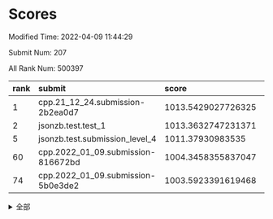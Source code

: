 # Scores

Modified Time: 2022-04-09 11:44:29

Submit Num: 207

All Rank Num: 500397

| rank |               submit               |       score        |       sigma        | pk_num |
| :--- | :--------------------------------- | :----------------- | :----------------- | :----- |
| 1    | cpp.21_12_24.submission-2b2ea0d7   | 1013.5429027726325 | 0.8035462360737247 | 9670   |
| 2    | jsonzb.test.test_1                 | 1013.3632747231371 | 0.8128478708561323 | 9671   |
| 5    | jsonzb.test.submission_level_4     | 1011.37930983535   | 0.8073511011904075 | 9674   |
| 60   | cpp.2022_01_09.submission-816672bd | 1004.3458355837047 | 0.7183772259157633 | 9669   |
| 74   | cpp.2022_01_09.submission-5b0e3de2 | 1003.5923391619468 | 0.7108008695593971 | 9667   |


<details>
<summary>全部</summary>

| rank |                 submit                 |       score        |       sigma        | pk_num |
| :--- | :------------------------------------- | :----------------- | :----------------- | :----- |
| 1    | cpp.21_12_24.submission-2b2ea0d7       | 1013.5429027726325 | 0.8035462360737247 | 9670   |
| 2    | jsonzb.test.test_1                     | 1013.3632747231371 | 0.8128478708561323 | 9671   |
| 3    | gobigger.level_3.submission_level_3_26 | 1011.9416891614085 | 0.7806628580354256 | 9672   |
| 4    | gobigger.level_3.submission_level_3_27 | 1011.4390305125461 | 0.7820174002115556 | 9667   |
| 5    | jsonzb.test.submission_level_4         | 1011.37930983535   | 0.8073511011904075 | 9674   |
| 6    | gobigger.level_3.submission_level_3_13 | 1011.2986766199294 | 0.7546754584117952 | 9675   |
| 7    | gobigger.level_3.submission_level_3_7  | 1011.0059336003726 | 0.7673813564765346 | 9667   |
| 8    | gobigger.level_3.submission_level_3_12 | 1011.0000441522617 | 0.7692537873310211 | 9672   |
| 9    | gobigger.level_3.submission_level_3_28 | 1010.9893155766956 | 0.7543456885939067 | 9670   |
| 10   | gobigger.level_3.submission_level_3_44 | 1010.8087685912684 | 0.7774755072057719 | 9671   |
| 11   | gobigger.level_3.submission_level_3_30 | 1010.6790018002249 | 0.7796138154145076 | 9665   |
| 12   | gobigger.level_3.submission_level_3_8  | 1010.6659644640929 | 0.7594789755702459 | 9674   |
| 13   | gobigger.level_3.submission_level_3_40 | 1010.640340618616  | 0.777412876711869  | 9674   |
| 14   | gobigger.level_3.submission_level_3_25 | 1010.63268540715   | 0.7671703545853851 | 9673   |
| 15   | gobigger.level_3.submission_level_3_10 | 1010.5847659633671 | 0.7736376639263042 | 9672   |
| 16   | gobigger.level_3.submission_level_3_4  | 1010.5173262599808 | 0.7502055648824749 | 9668   |
| 17   | gobigger.level_3.submission_level_3_34 | 1010.4813153192247 | 0.7793823509912288 | 9668   |
| 18   | gobigger.level_3.submission_level_3_46 | 1010.3595536056854 | 0.7404770214256446 | 9668   |
| 19   | gobigger.level_3.submission_level_3_48 | 1010.3404943628701 | 0.7646310732818614 | 9671   |
| 20   | gobigger.level_3.submission_level_3_17 | 1010.3174254436036 | 0.7738487183931246 | 9671   |
| 21   | gobigger.level_3.submission_level_3_41 | 1010.3043214480438 | 0.7597026339091498 | 9670   |
| 22   | gobigger.level_3.submission_level_3_29 | 1010.2309046403761 | 0.7540054602042313 | 9668   |
| 23   | gobigger.level_3.submission_level_3_20 | 1010.1485100589862 | 0.7438356136974034 | 9669   |
| 24   | gobigger.level_3.submission_level_3_23 | 1010.1265666332787 | 0.7405423838115345 | 9671   |
| 25   | gobigger.level_3.submission_level_3_22 | 1010.1230692306208 | 0.7747660781425081 | 9673   |
| 26   | gobigger.level_3.submission_level_3_18 | 1010.1043105674107 | 0.7588695161892011 | 9670   |
| 27   | gobigger.level_3.submission_level_3_45 | 1010.0513818612624 | 0.7734267781269927 | 9669   |
| 28   | gobigger.level_3.submission_level_3_0  | 1010.0117480779242 | 0.7378746764598794 | 9671   |
| 29   | gobigger.level_3.submission_level_3_31 | 1009.9753242705791 | 0.77271881079228   | 9670   |
| 30   | gobigger.level_3.submission_level_3_19 | 1009.9687444663529 | 0.7410092152127911 | 9667   |
| 31   | gobigger.level_3.submission_level_3_36 | 1009.9099514348472 | 0.7622336586962023 | 9666   |
| 32   | gobigger.level_3.submission_level_3_1  | 1009.823838398492  | 0.7803583661458684 | 9670   |
| 33   | gobigger.level_3.submission_level_3_37 | 1009.7991215078413 | 0.7782281741062053 | 9670   |
| 34   | gobigger.level_3.submission_level_3_47 | 1009.7503357579296 | 0.7521936168190408 | 9663   |
| 35   | gobigger.level_3.submission_level_3_2  | 1009.750262333616  | 0.7779752728536262 | 9661   |
| 36   | gobigger.level_3.submission_level_3_38 | 1009.6179199718667 | 0.752027038615266  | 9663   |
| 37   | gobigger.level_3.submission_level_3_21 | 1009.4673451949718 | 0.7489440982081262 | 9674   |
| 38   | gobigger.level_3.submission_level_3_33 | 1009.4141041207798 | 0.7618963401048141 | 9668   |
| 39   | gobigger.level_3.submission_level_3_49 | 1009.4094419429081 | 0.782250138724607  | 9664   |
| 40   | gobigger.level_3.submission_level_3_5  | 1009.3637377232545 | 0.7717853198550368 | 9672   |
| 41   | gobigger.level_3.submission_level_3_42 | 1009.3449007986849 | 0.7292262725516651 | 9667   |
| 42   | gobigger.level_3.submission_level_3_35 | 1009.2843613154107 | 0.7379566364543176 | 9668   |
| 43   | gobigger.level_3.submission_level_3_6  | 1009.234293731677  | 0.7259000277236204 | 9674   |
| 44   | gobigger.level_3.submission_level_3_11 | 1009.2221021000869 | 0.7510681567623625 | 9672   |
| 45   | gobigger.level_3.submission_level_3_32 | 1009.2034524418028 | 0.7449749077660931 | 9668   |
| 46   | gobigger.level_3.submission_level_3_16 | 1009.1725072781485 | 0.7496070700137886 | 9669   |
| 47   | gobigger.level_3.submission_level_3_15 | 1009.1078940951062 | 0.7513349766016405 | 9665   |
| 48   | gobigger.level_3.submission_level_3_3  | 1008.9464325575434 | 0.7650094164519806 | 9670   |
| 49   | gobigger.level_3.submission_level_3_24 | 1008.8578768342948 | 0.7445579908848918 | 9668   |
| 50   | gobigger.level_3.submission_level_3_43 | 1008.7824430946237 | 0.7561404132032455 | 9665   |
| 51   | gobigger.level_3.submission_level_3_39 | 1008.5854022489807 | 0.7519972539273466 | 9671   |
| 52   | gobigger.level_3.submission_level_3_14 | 1008.3460223125838 | 0.7557993204688902 | 9674   |
| 53   | gobigger.level_3.submission_level_3_9  | 1008.2044474926153 | 0.7360374791320146 | 9671   |
| 54   | gobigger.level_1.submission_level_1_40 | 1004.8358803628395 | 0.7273782068563187 | 9671   |
| 55   | gobigger.level_1.submission_level_1_33 | 1004.8349078670385 | 0.7187866449315065 | 9674   |
| 56   | gobigger.level_1.submission_level_1_21 | 1004.8320287465111 | 0.7122346879350688 | 9668   |
| 57   | gobigger.level_1.submission_level_1_0  | 1004.6992934996622 | 0.7196102861909326 | 9670   |
| 58   | gobigger.level_1.submission_level_1_20 | 1004.6656399275605 | 0.7022798454831919 | 9671   |
| 59   | gobigger.level_1.submission_level_1_25 | 1004.5666199620329 | 0.717772104658149  | 9667   |
| 60   | cpp.2022_01_09.submission-816672bd     | 1004.3458355837047 | 0.7183772259157633 | 9669   |
| 61   | gobigger.level_1.submission_level_1_35 | 1004.296854497695  | 0.7187236078143592 | 9671   |
| 62   | gobigger.level_1.submission_level_1_36 | 1004.2511692419591 | 0.7123355242008431 | 9669   |
| 63   | gobigger.level_1.submission_level_1_47 | 1004.213043809957  | 0.7139906207077714 | 9672   |
| 64   | gobigger.level_1.submission_level_1_49 | 1004.1835922912752 | 0.7138332301887287 | 9670   |
| 65   | gobigger.level_1.submission_level_1_23 | 1004.1381181112147 | 0.7157749008460171 | 9672   |
| 66   | gobigger.level_1.submission_level_1_4  | 1004.0462733818695 | 0.7101750533777802 | 9668   |
| 67   | gobigger.level_1.submission_level_1_28 | 1003.9488400974749 | 0.7166381125260987 | 9669   |
| 68   | gobigger.level_1.submission_level_1_37 | 1003.8343037462668 | 0.7181718463770815 | 9669   |
| 69   | gobigger.level_1.submission_level_1_38 | 1003.8273289210068 | 0.7106104427048159 | 9671   |
| 70   | gobigger.level_1.submission_level_1_10 | 1003.8220984003317 | 0.7311124652655029 | 9666   |
| 71   | gobigger.level_1.submission_level_1_9  | 1003.666518269844  | 0.7119418595590126 | 9670   |
| 72   | gobigger.level_1.submission_level_1_3  | 1003.6437900355381 | 0.7109398921571027 | 9669   |
| 73   | gobigger.level_1.submission_level_1_46 | 1003.6392090187369 | 0.7175325343568498 | 9671   |
| 74   | cpp.2022_01_09.submission-5b0e3de2     | 1003.5923391619468 | 0.7108008695593971 | 9667   |
| 75   | gobigger.level_1.submission_level_1_34 | 1003.5250432000347 | 0.7202074594040832 | 9672   |
| 76   | gobigger.level_1.submission_level_1_27 | 1003.5028638092145 | 0.7232364832285658 | 9669   |
| 77   | gobigger.level_1.submission_level_1_17 | 1003.4463071247694 | 0.7233652442933555 | 9666   |
| 78   | gobigger.level_1.submission_level_1_2  | 1003.4354430607281 | 0.7238952862247753 | 9667   |
| 79   | gobigger.level_1.submission_level_1_11 | 1003.3760035156573 | 0.7102374672913105 | 9670   |
| 80   | gobigger.level_1.submission_level_1_26 | 1003.3404204868226 | 0.7015589555422374 | 9668   |
| 81   | gobigger.level_1.submission_level_1_13 | 1003.2665093840892 | 0.7225842611221887 | 9668   |
| 82   | gobigger.level_1.submission_level_1_8  | 1003.240204092746  | 0.7128507783968728 | 9667   |
| 83   | gobigger.level_1.submission_level_1_18 | 1003.2043841224544 | 0.7075209746961866 | 9671   |
| 84   | gobigger.level_1.submission_level_1_6  | 1003.2040727021378 | 0.7173419767435849 | 9665   |
| 85   | gobigger.level_1.submission_level_1_45 | 1003.2031455882519 | 0.7139787742709529 | 9670   |
| 86   | gobigger.level_1.submission_level_1_15 | 1002.8964469151606 | 0.7193669124911107 | 9675   |
| 87   | gobigger.level_1.submission_level_1_22 | 1002.8846339059385 | 0.7109577328330873 | 9669   |
| 88   | gobigger.level_1.submission_level_1_5  | 1002.8778995082727 | 0.7134915656625247 | 9674   |
| 89   | gobigger.level_1.submission_level_1_48 | 1002.828196320002  | 0.7105072291484986 | 9672   |
| 90   | gobigger.level_1.submission_level_1_42 | 1002.796267635491  | 0.7101997311196223 | 9666   |
| 91   | gobigger.level_1.submission_level_1_32 | 1002.7857256857521 | 0.7207550192650893 | 9668   |
| 92   | gobigger.level_1.submission_level_1_41 | 1002.770715290112  | 0.7126324549272683 | 9668   |
| 93   | gobigger.level_1.submission_level_1_7  | 1002.76533429131   | 0.7094053877583156 | 9670   |
| 94   | gobigger.level_1.submission_level_1_30 | 1002.7619344876946 | 0.70935470388567   | 9666   |
| 95   | gobigger.level_1.submission_level_1_31 | 1002.7597827168313 | 0.7242004848867    | 9666   |
| 96   | gobigger.level_1.submission_level_1_43 | 1002.6939202876983 | 0.7060156882887867 | 9669   |
| 97   | gobigger.level_1.submission_level_1_19 | 1002.6071025456523 | 0.7153855855908294 | 9675   |
| 98   | gobigger.level_1.submission_level_1_14 | 1002.6028947580368 | 0.7148647420239881 | 9670   |
| 99   | gobigger.level_1.submission_level_1_12 | 1002.3367031910424 | 0.7070892820029576 | 9671   |
| 100  | gobigger.level_1.submission_level_1_16 | 1002.2456003050547 | 0.7173597287726943 | 9667   |
| 101  | gobigger.level_1.submission_level_1_24 | 1002.2186369321494 | 0.7052953983779798 | 9664   |
| 102  | gobigger.level_1.submission_level_1_29 | 1002.0971993956197 | 0.7210032689613288 | 9674   |
| 103  | gobigger.level_1.submission_level_1_1  | 1002.0826194116315 | 0.7185859304145309 | 9674   |
| 104  | gobigger.level_1.submission_level_1_39 | 1001.2326417677754 | 0.7083508564231773 | 9667   |
| 105  | gobigger.level_1.submission_level_1_44 | 1000.8464857903205 | 0.7035401861198493 | 9668   |
| 106  | gobigger.random.submission_random_25   | 997.6289263703612  | 0.6990804276768936 | 9672   |
| 107  | gobigger.random.submission_random_36   | 997.4582203637357  | 0.7101142617212475 | 9668   |
| 108  | gobigger.random.submission_random_9    | 997.403716350798   | 0.7062617239467379 | 9663   |
| 109  | gobigger.random.submission_random_13   | 997.2484543852152  | 0.6968573014757045 | 9668   |
| 110  | gobigger.random.submission_random_30   | 997.0923350883432  | 0.7136559412096523 | 9666   |
| 111  | gobigger.random.submission_random_17   | 997.0357899954158  | 0.7147486674801613 | 9669   |
| 112  | gobigger.random.submission_random_20   | 997.011873241012   | 0.7086823065279049 | 9670   |
| 113  | gobigger.random.submission_random_48   | 996.9908151552455  | 0.721428702554959  | 9669   |
| 114  | gobigger.random.submission_random_43   | 996.9571267855024  | 0.7081977566934611 | 9670   |
| 115  | gobigger.random.submission_random_39   | 996.9501602594611  | 0.7067237032193522 | 9670   |
| 116  | gobigger.random.submission_random_49   | 996.8607341038844  | 0.7047432313761406 | 9668   |
| 117  | gobigger.random.submission_random_19   | 996.7195646050758  | 0.6984668772344392 | 9666   |
| 118  | gobigger.random.submission_random_4    | 996.7009735209737  | 0.7115571557498382 | 9668   |
| 119  | gobigger.random.submission_random_32   | 996.6847046171227  | 0.7074822405208073 | 9673   |
| 120  | gobigger.random.submission_random_31   | 996.6289320028492  | 0.7082952005599821 | 9677   |
| 121  | gobigger.random.submission_random_29   | 996.6141035086589  | 0.7185583499982379 | 9667   |
| 122  | gobigger.random.submission_random_1    | 996.604824706663   | 0.7157380704973854 | 9674   |
| 123  | gobigger.random.submission_random_41   | 996.6041043855965  | 0.7029203514235746 | 9668   |
| 124  | gobigger.random.submission_random_35   | 996.5673869038819  | 0.7159970709317534 | 9668   |
| 125  | gobigger.random.submission_random_46   | 996.5519513220921  | 0.6975948695260493 | 9676   |
| 126  | gobigger.random.submission_random_47   | 996.4831066789253  | 0.7143796563714979 | 9671   |
| 127  | gobigger.random.submission_random_18   | 996.3074774618477  | 0.7217827237558847 | 9669   |
| 128  | gobigger.random.submission_random_24   | 996.2852190946218  | 0.7149972325224533 | 9670   |
| 129  | gobigger.random.submission_random_8    | 996.1807424360245  | 0.7179786791821465 | 9666   |
| 130  | gobigger.random.submission_random_34   | 996.1780325362618  | 0.7050585882913758 | 9673   |
| 131  | gobigger.random.submission_random_10   | 995.8808226704689  | 0.7081685792088819 | 9667   |
| 132  | gobigger.random.submission_random_2    | 995.8617819579978  | 0.7138147641497942 | 9672   |
| 133  | gobigger.random.submission_random_33   | 995.8528858500596  | 0.7123850716823351 | 9666   |
| 134  | gobigger.random.submission_random_23   | 995.8141004201595  | 0.7027330476912731 | 9668   |
| 135  | gobigger.random.submission_random_27   | 995.8071903021078  | 0.6993997721435135 | 9667   |
| 136  | gobigger.random.submission_random_14   | 995.7268241650434  | 0.7032163736655014 | 9669   |
| 137  | gobigger.random.submission_random_11   | 995.6953604205532  | 0.7025846949480337 | 9667   |
| 138  | gobigger.random.submission_random_22   | 995.6534051525981  | 0.7078796987678725 | 9669   |
| 139  | gobigger.random.submission_random_42   | 995.625978229926   | 0.7250339105740146 | 9673   |
| 140  | gobigger.random.submission_random_6    | 995.6101636576899  | 0.7109766645750201 | 9668   |
| 141  | gobigger.random.submission_random_21   | 995.5983854946037  | 0.7273965836562826 | 9670   |
| 142  | gobigger.random.submission_random_16   | 995.4501356959832  | 0.7099333062540963 | 9668   |
| 143  | gobigger.random.submission_random_26   | 995.4140228940328  | 0.7047737290378129 | 9668   |
| 144  | gobigger.random.submission_random_0    | 995.3746446937993  | 0.7062551290180888 | 9667   |
| 145  | gobigger.random.submission_random_5    | 995.3460143402401  | 0.7173985164667777 | 9671   |
| 146  | gobigger.random.submission_random_28   | 995.3176647316843  | 0.7134778571149207 | 9664   |
| 147  | gobigger.random.submission_random_7    | 995.3101086616813  | 0.7217958797686785 | 9674   |
| 148  | gobigger.random.submission_random_3    | 995.2926541772538  | 0.7083686118306225 | 9675   |
| 149  | gobigger.random.submission_random_37   | 995.1726176375522  | 0.7165191962184305 | 9665   |
| 150  | gobigger.random.submission_random_44   | 995.1617479588373  | 0.7052214142413863 | 9670   |
| 151  | gobigger.random.submission_random_38   | 995.150309642139   | 0.7141480476094368 | 9665   |
| 152  | gobigger.random.submission_random_40   | 995.1284435996657  | 0.7203822032270812 | 9670   |
| 153  | gobigger.random.submission_random_15   | 994.9848114385304  | 0.7162082980351342 | 9667   |
| 154  | gobigger.level_2.submission_level_2_16 | 994.7655647594173  | 0.7249426640111563 | 9669   |
| 155  | gobigger.random.submission_random_45   | 994.7461345796252  | 0.7204957112237516 | 9671   |
| 156  | gobigger.level_2.submission_level_2_25 | 994.1665888996521  | 0.7141588420141234 | 9669   |
| 157  | gobigger.level_2.submission_level_2_1  | 993.8128748821804  | 0.7322853333831029 | 9667   |
| 158  | gobigger.random.submission_random_12   | 993.772055324161   | 0.7229426161119682 | 9668   |
| 159  | gobigger.level_2.submission_level_2_24 | 993.7467369352772  | 0.732338605145972  | 9664   |
| 160  | gobigger.level_2.submission_level_2_18 | 993.4939262029924  | 0.7233293548847756 | 9668   |
| 161  | gobigger.level_2.submission_level_2_5  | 993.3072239338356  | 0.7347287766901351 | 9668   |
| 162  | gobigger.level_2.submission_level_2_35 | 993.2859901130358  | 0.7382036926590644 | 9674   |
| 163  | gobigger.level_2.submission_level_2_29 | 993.0986009091147  | 0.7493309680705843 | 9673   |
| 164  | gobigger.level_2.submission_level_2_4  | 992.9107413063779  | 0.7404051777734908 | 9671   |
| 165  | gobigger.level_2.submission_level_2_0  | 992.8589915716218  | 0.7435813719691862 | 9671   |
| 166  | gobigger.level_2.submission_level_2_45 | 992.796375877242   | 0.745648131637686  | 9673   |
| 167  | gobigger.level_2.submission_level_2_10 | 992.7945347916377  | 0.7450861532763435 | 9673   |
| 168  | gobigger.level_2.submission_level_2_19 | 992.7899210619873  | 0.7408390685261509 | 9672   |
| 169  | gobigger.level_2.submission_level_2_32 | 992.7560866899089  | 0.7346272603835143 | 9671   |
| 170  | gobigger.level_2.submission_level_2_6  | 992.7297505470088  | 0.7471689168561473 | 9667   |
| 171  | gobigger.level_2.submission_level_2_39 | 992.6502542835337  | 0.7445820001331028 | 9668   |
| 172  | gobigger.level_2.submission_level_2_20 | 992.6369207505013  | 0.7435711128045337 | 9674   |
| 173  | gobigger.level_2.submission_level_2_44 | 992.5816911908898  | 0.7398312361049152 | 9667   |
| 174  | gobigger.level_2.submission_level_2_33 | 992.5239004085389  | 0.7556106366385037 | 9670   |
| 175  | gobigger.level_2.submission_level_2_42 | 992.4715167063786  | 0.7409199392317795 | 9671   |
| 176  | gobigger.level_2.submission_level_2_30 | 992.4071521392235  | 0.7463734851652686 | 9672   |
| 177  | gobigger.level_2.submission_level_2_47 | 992.3887617001616  | 0.7335275686912701 | 9662   |
| 178  | gobigger.level_2.submission_level_2_38 | 992.3737715159177  | 0.7386007704108246 | 9671   |
| 179  | gobigger.level_2.submission_level_2_27 | 992.3012754154314  | 0.729064956813322  | 9669   |
| 180  | gobigger.level_2.submission_level_2_26 | 992.2543199017451  | 0.7369574546245847 | 9668   |
| 181  | gobigger.level_2.submission_level_2_15 | 992.1976435241022  | 0.7522026820700838 | 9676   |
| 182  | gobigger.level_2.submission_level_2_9  | 992.1148462729286  | 0.7499320025819394 | 9666   |
| 183  | gobigger.level_2.submission_level_2_31 | 992.0860032122722  | 0.7484309555886951 | 9671   |
| 184  | gobigger.level_2.submission_level_2_3  | 992.0718125273644  | 0.7531704154673026 | 9669   |
| 185  | gobigger.level_2.submission_level_2_34 | 992.0118457506409  | 0.7294345212159231 | 9670   |
| 186  | gobigger.level_2.submission_level_2_23 | 991.9944958712217  | 0.7617092739956078 | 9669   |
| 187  | gobigger.level_2.submission_level_2_13 | 991.971129787272   | 0.7418354566412857 | 9672   |
| 188  | gobigger.level_2.submission_level_2_41 | 991.9112136610518  | 0.753047066987975  | 9670   |
| 189  | gobigger.level_2.submission_level_2_36 | 991.7309254621697  | 0.7618539821047163 | 9672   |
| 190  | gobigger.level_2.submission_level_2_7  | 991.7298476240911  | 0.7643837131407777 | 9670   |
| 191  | gobigger.level_2.submission_level_2_40 | 991.6973797650937  | 0.7664698263928954 | 9670   |
| 192  | gobigger.level_2.submission_level_2_11 | 991.683936596197   | 0.7369008569773097 | 9672   |
| 193  | gobigger.level_2.submission_level_2_22 | 991.6639020468268  | 0.7577993320900485 | 9671   |
| 194  | gobigger.level_2.submission_level_2_48 | 991.6609900168695  | 0.7487365957517343 | 9670   |
| 195  | gobigger.level_2.submission_level_2_12 | 991.6015844423868  | 0.7441618251777559 | 9667   |
| 196  | gobigger.level_2.submission_level_2_21 | 991.4577040152692  | 0.762036352750596  | 9671   |
| 197  | gobigger.level_2.submission_level_2_17 | 991.2920547962649  | 0.7603676678838623 | 9664   |
| 198  | gobigger.level_2.submission_level_2_46 | 990.8915560740725  | 0.75164824979496   | 9672   |
| 199  | gobigger.level_2.submission_level_2_14 | 990.8760262832224  | 0.770097868681755  | 9669   |
| 200  | gobigger.level_2.submission_level_2_28 | 990.8039005534397  | 0.7658035577535219 | 9672   |
| 201  | gobigger.level_2.submission_level_2_37 | 990.7427495729586  | 0.757476434698083  | 9670   |
| 202  | gobigger.level_2.submission_level_2_8  | 990.4294474244057  | 0.7497987911782186 | 9669   |
| 203  | gobigger.level_2.submission_level_2_43 | 990.1968591188049  | 0.7548582240880053 | 9680   |
| 204  | gobigger.level_2.submission_level_2_2  | 989.980948568884   | 0.7685524462082217 | 9666   |
| 205  | gobigger.level_2.submission_level_2_49 | 989.8443416407364  | 0.7554477663035336 | 9669   |
| 206  | gobigger.none.submission_none_0        | 975.7750055663871  | 1.4546624156984242 | 9671   |
| 207  | gobigger.none.submission_none_1        | 975.6552833212139  | 1.4826941286306259 | 9669   |

</details>